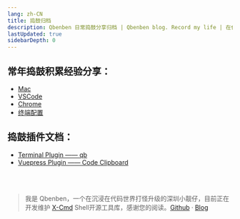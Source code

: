 ```yaml
---
lang: zh-CN
title: 捣鼓归档
description: Qbenben 日常捣鼓分享归档 | Qbenben blog. Record my life | 在代码世界里打怪升级的小靓仔
lastUpdated: true
sidebarDepth: 0
---
```


## 常年捣鼓积累经验分享：
- [Mac](/docs/play/mac)
- [VSCode](/docs/play/vscode)
- [Chrome](/docs/play/chrome)
- [终端配置](/docs/play/terminal)

## 捣鼓插件文档：
- [Terminal Plugin —— qb](/docs/play/terminal-plugin-qb)
- [Vuepress Plugin —— Code Clipboard](/docs/play/vuepress-plugin-clipboard)

<br>
<br>

> 我是 Qbenben，一个在沉浸在代码世界打怪升级的深圳小靓仔，目前正在开发维护 [X-Cmd](https://x-cmd.com/) Shell开源工具库，感谢您的阅读。[Github](https://github.com/Zhengqbbb) · [Blog](https://www.qbenben.com/)